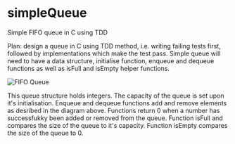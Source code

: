 # simpleQueue
Simple FIFO queue in C using TDD

Plan: design a queue in C using TDD method, i.e. writing failing tests first, followed by implementations which make the test pass. Simple queue will need to have a data structure, initialise function, enqueue and dequeue functions as well as isFull and isEmpty helper functions. 

![FIFO Queue](https://github.com/user-attachments/assets/83c68fb5-4bb5-42fe-91b5-2a879b1ec143)

This queue structure holds integers. The capacity of the queue is set upon it's initialisation. Enqueue and dequeue functions add and remove elements as desribed in the diagram above. Functions return 0 when a number has successfukky been added or removed from the queue. Function isFull and compares the size of the queue to it's capacity. Function isEmpty compares the size of the queue to 0. 
